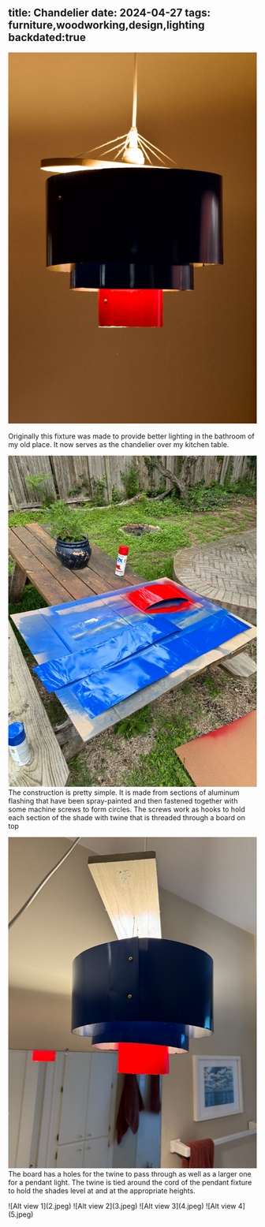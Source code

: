 title: Chandelier
date: 2024-04-27
tags: furniture,woodworking,design,lighting
backdated:true
---

![Chandelier](1.jpeg)

Originally this fixture was made to provide better lighting in the bathroom of my old place. It now serves as the chandelier over my kitchen table.

![Raw materials](making_1.jpeg)
The construction is pretty simple. It is made from sections of aluminum flashing that have been spray-painted and then fastened together with some machine screws to form circles. The screws work as hooks to hold each section of the shade with twine that is threaded through a board on top

![Unfinished](making_2.jpeg)
The board has a holes for the twine to pass through as well as a larger one for a pendant light. The twine is tied around the cord of the pendant fixture to hold the shades level at and at the appropriate heights.


<section class="gallery" markdown="span">
    <div markdown>
        ![Alt view 1](2.jpeg)
        ![Alt view 2](3.jpeg)
        ![Alt view 3](4.jpeg)
        ![Alt view 4](5.jpeg)
    </div>
</section>


